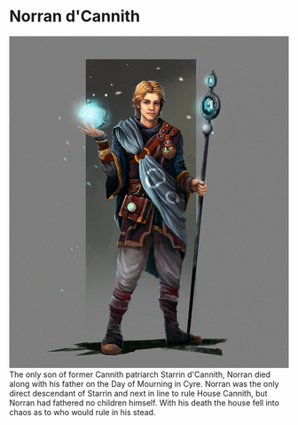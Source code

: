 # Norran d'Cannith
![](./norran-dcannith.jpg)
The only son of former Cannith patriarch Starrin d'Cannith, Norran died along with his father on the Day of Mourning in Cyre. Norran was the only direct descendant of Starrin and next in line to rule House Cannith, but Norran had fathered no children himself. With his death the house fell into chaos as to who would rule in his stead.
